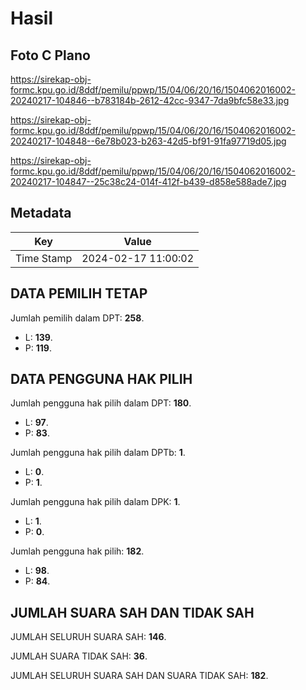 # Hasil

## Foto C Plano

https://sirekap-obj-formc.kpu.go.id/8ddf/pemilu/ppwp/15/04/06/20/16/1504062016002-20240217-104846--b783184b-2612-42cc-9347-7da9bfc58e33.jpg

https://sirekap-obj-formc.kpu.go.id/8ddf/pemilu/ppwp/15/04/06/20/16/1504062016002-20240217-104848--6e78b023-b263-42d5-bf91-91fa97719d05.jpg

https://sirekap-obj-formc.kpu.go.id/8ddf/pemilu/ppwp/15/04/06/20/16/1504062016002-20240217-104847--25c38c24-014f-412f-b439-d858e588ade7.jpg


## Metadata

| Key        | Value               |
| ---------- | ------------------- |
| Time Stamp | 2024-02-17 11:00:02 |


## DATA PEMILIH TETAP

Jumlah pemilih dalam DPT: **258**.
 * L: **139**.
 * P: **119**.

## DATA PENGGUNA HAK PILIH

Jumlah pengguna hak pilih dalam DPT: **180**.
 * L: **97**.
 * P: **83**.

Jumlah pengguna hak pilih dalam DPTb: **1**.
 * L: **0**.
 * P: **1**.

Jumlah pengguna hak pilih dalam DPK: **1**.
 * L: **1**.
 * P: **0**.

Jumlah pengguna hak pilih: **182**.
 * L: **98**.
 * P: **84**.

## JUMLAH SUARA SAH DAN TIDAK SAH

JUMLAH SELURUH SUARA SAH: **146**.

JUMLAH SUARA TIDAK SAH: **36**.

JUMLAH SELURUH SUARA SAH DAN SUARA TIDAK SAH: **182**.


